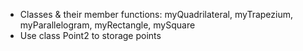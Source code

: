 - Classes & their member functions: myQuadrilateral, myTrapezium, myParallelogram, myRectangle, mySquare
- Use class Point2 to storage points
